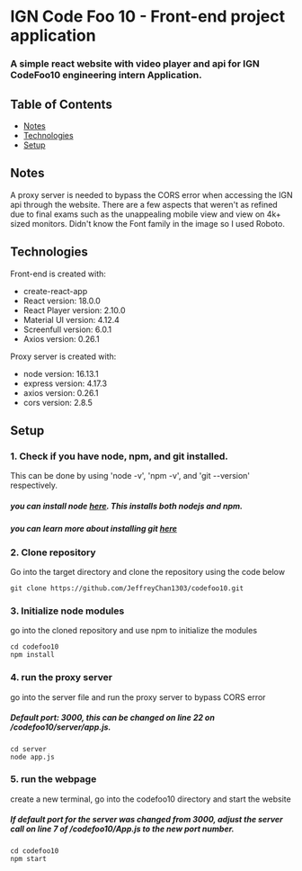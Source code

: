 # IGN Code Foo 10 - Front-end project application

### A simple react website with video player and api for IGN CodeFoo10 engineering  intern Application.

## Table of Contents
* [Notes](#Notes)
* [Technologies](#technologies)
* [Setup](#setup)
## Notes

A proxy server is needed to bypass the CORS error when accessing the IGN api through the website. There are a few aspects that weren't as refined due to final exams such as the unappealing mobile view and view on 4k+ sized monitors. Didn't know the Font family in the image so I used Roboto.

## Technologies
Front-end is created with: 
* create-react-app
* React version: 18.0.0
* React Player version: 2.10.0
* Material UI version: 4.12.4
* Screenfull version: 6.0.1
* Axios version: 0.26.1

Proxy server is created with:
* node version: 16.13.1
* express version: 4.17.3
* axios version: 0.26.1
* cors version: 2.8.5

## Setup

### 1. Check if you have node, npm, and git installed.
This can be done by using 'node -v', 'npm -v', and 'git --version' respectively.
##### you can install node [here](https://nodejs.org). This installs both nodejs and npm.
##### you can learn more about installing git [here](https://git-scm.com/book/en/v2/Getting-Started-Installing-Git)

### 2. Clone repository
Go into the target directory and clone the repository using the code below
```
git clone https://github.com/JeffreyChan1303/codefoo10.git
```
### 3. Initialize node modules
go into the cloned repository and use npm to initialize the modules
```
cd codefoo10
npm install
```
### 4. run the proxy server
go into the server file and run the proxy server to bypass CORS error
##### *Default port: 3000, this can be changed on line 22 on /codefoo10/server/app.js.*
```
cd server
node app.js
```
### 5. run the webpage
create a new terminal, go into the codefoo10 directory and start the website
##### *If default port for the server was changed from 3000, adjust the server call on line 7 of /codefoo10/App.js to the new port number.*
```
cd codefoo10
npm start
```

